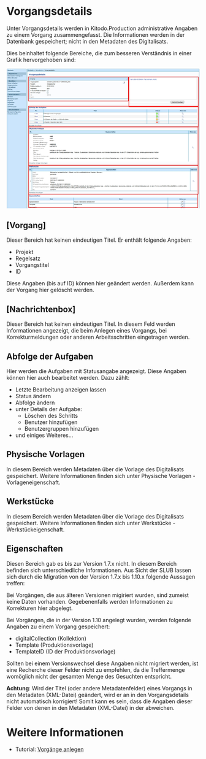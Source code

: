 # Vorgangsdetails

Unter Vorgangsdetails werden in Kitodo.Production administrative Angaben zu einem Vorgang zusammengefasst. Die Informationen werden in der Datenbank gespeichert; nicht in den Metadaten des Digitalisats.  

Dies beinhaltet folgende Bereiche, die zum besseren Verständnis in einer Grafik hervorgehoben sind: 

![](images/Vorgangseigenschaften.jpg) 

## [Vorgang]

Dieser Bereich hat keinen eindeutigen Titel. Er enthält folgende Angaben: 

* Projekt
* Regelsatz
* Vorgangstitel
* ID

Diese Angaben (bis auf ID) können hier geändert werden. Außerdem kann der  Vorgang hier gelöscht werden.

 
## [Nachrichtenbox]

Dieser Bereich hat keinen eindeutigen Titel. In diesem Feld werden Informationen angezeigt, die beim Anlegen eines Vorgangs, bei Korrekturmeldungen oder anderen Arbeitsschritten eingetragen werden. 

 
## Abfolge der Aufgaben

Hier werden die Aufgaben mit Statusangabe angezeigt. Diese Angaben können hier auch bearbeitet werden. Dazu zählt:

* Letzte Bearbeitung anzeigen lassen
* Status ändern
* Abfolge ändern 
* unter Details der Aufgabe:
	* Löschen des Schritts 
	* Benutzer hinzufügen
	* Benutzergruppen hinzufügen 
* und einiges Weiteres...

 
## Physische Vorlagen

In diesem Bereich werden Metadaten über die Vorlage des Digitalisats gespeichert. Weitere Informationen finden sich unter Physische Vorlagen - Vorlageneigenschaft.

 
## Werkstücke

In diesem Bereich werden Metadaten über die Vorlage des Digitalisats gespeichert. Weitere Informationen finden sich unter Werkstücke - Werkstückeigenschaft.

 
## Eigenschaften

Diesen Bereich gab es bis zur Version 1.7.x nicht. In diesem Bereich befinden sich unterschiedliche Informationen. Aus Sicht der SLUB lassen sich durch die Migration von der Version 1.7.x bis 1.10.x folgende Aussagen treffen:

Bei Vorgängen, die aus älteren Versionen migiriert wurden, sind zumeist keine Daten vorhanden. Ge­ge­be­nen­falls werden Informationen zu Korrekturen hier abgelegt.

Bei Vorgängen, die in der Version 1.10 angelegt wurden, werden folgende Angaben zu einem Vorgang gespeichert:

* digitalCollection (Kollektion)
* Template (Produktionsvorlage)
* TemplateID (ID der Produktionsvorlage)

Sollten bei einem Versionswechsel diese Angaben nicht migriert werden, ist eine Recherche dieser Felder nicht zu empfehlen, da die Treffermenge womöglich nicht der gesamten Menge des Gesuchten entspricht.

**Achtung**: Wird der Titel (oder andere Metadatenfelder) eines Vorgangs in den Metadaten (XML-Datei) geändert, wird er an in den Vorgangsdetails nicht automatisch korrigiert! Somit kann es sein, dass die Angaben dieser Felder von denen in den Metadaten (XML-Datei) in der abweichen.

# Weitere Informationen
* Tutorial: [Vorgänge anlegen](https://github.com/kitodo/kitodo-tutorials/blob/master/kitodo2/05_vorgaenge-anlegen.md)